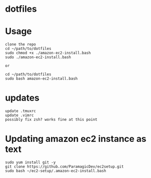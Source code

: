 # dotfiles

# Usage

    clone the repo
    cd ~/path/to/dotfiles
    sudo chmod +x ./amazon-ec2-install.bash
    sudo ./amazon-ec2-install.bash
    
    or 
    
    cd ~/path/to/dotfiles
    sudo bash amazon-ec2-install.bash
# updates
    update .tmuxrc
    update .vimrc
    possibly fix zsh? works fine at this point
    
# Updating amazon ec2 instance as text

    sudo yum install git -y
    git clone https://github.com/ParamagicDev/ec2setup.git
    sudo bash ~/ec2-setup/.amazon-ec2-install.bash
  
